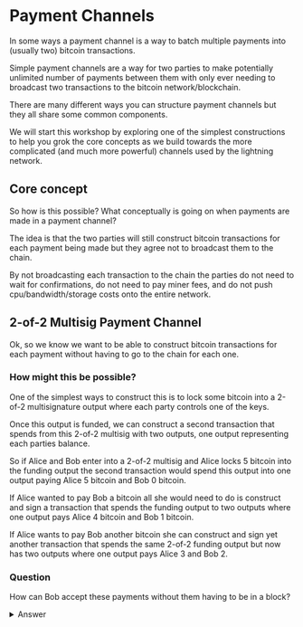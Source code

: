 # Payment Channels

In some ways a payment channel is a way to batch multiple payments into (usually two) bitcoin transactions.

Simple payment channels are a way for two parties to make potentially unlimited number of payments between them with only ever needing to broadcast two transactions to the bitcoin network/blockchain.

There are many different ways you can structure payment channels but they all share some common components.

We will start this workshop by exploring one of the simplest constructions to help you grok the core concepts as we build towards the more complicated (and much more powerful) channels used by the lightning network.

## Core concept

So how is this possible? What conceptually is going on when payments are made in a payment channel?

The idea is that the two parties will still construct bitcoin transactions for each payment being made but they agree not to broadcast them to the chain.  

By not broadcasting each transaction to the chain the parties do not need to wait for confirmations, do not need to pay miner fees, and do not push cpu/bandwidth/storage costs onto the entire network.


## 2-of-2 Multisig Payment Channel

Ok, so we know we want to be able to construct bitcoin transactions for each payment without having to go to the chain for each one.  

### How might this be possible?

One of the simplest ways to construct this is to lock some bitcoin into a 2-of-2 multisignature output where each party controls one of the keys.

Once this output is funded, we can construct a second transaction that spends from this 2-of-2 multisig with two outputs, one output representing each parties balance.

So if Alice and Bob enter into a 2-of-2 multisig and Alice locks 5 bitcoin into the funding output the second transaction would spend this output into one output paying Alice 5 bitcoin and Bob 0 bitcoin.

If Alice wanted to pay Bob a bitcoin all she would need to do is construct and sign a transaction that spends the funding output to two outputs where one output pays Alice 4 bitcoin and Bob 1 bitcoin.

If Alice wants to pay Bob another bitcoin she can construct and sign yet another transaction that spends the same 2-of-2 funding output but now has two outputs where one output pays Alice 3 and Bob 2.

### Question
How can Bob accept these payments without them having to be in a block?


<details>
  <summary>Answer</summary>
  As long as Alice provides her signature for the transaction Bob can at any point add his signature and broadcast the transaction to the chain.  
<br/><br/>
  Bob has never provided Alice with his signature so there's no way she can spend the funds and therefore no rush for Bob to go to chain. 
</details>

